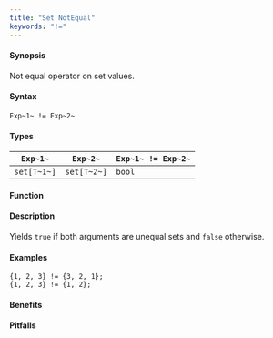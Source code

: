 ```yaml
---
title: "Set NotEqual"
keywords: "!="
---
```


#### Synopsis

Not equal operator on set values.

#### Syntax

`Exp~1~ != Exp~2~`

#### Types


| `Exp~1~`    |  `Exp~2~`    | `Exp~1~ != Exp~2~`  |
| --- | --- | --- |
| `set[T~1~]` |  `set[T~2~]` | `bool`                |


#### Function

#### Description

Yields `true` if both arguments are unequal sets and `false` otherwise.

#### Examples

```rascal-shell
{1, 2, 3} != {3, 2, 1};
{1, 2, 3} != {1, 2};
```

#### Benefits

#### Pitfalls

